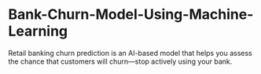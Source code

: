 # Bank-Churn-Model-Using-Machine-Learning
Retail banking churn prediction is an AI-based model that helps you assess the chance that customers will churn—stop actively using your bank.

